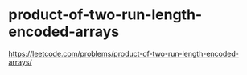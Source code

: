 # product-of-two-run-length-encoded-arrays

https://leetcode.com/problems/product-of-two-run-length-encoded-arrays/
